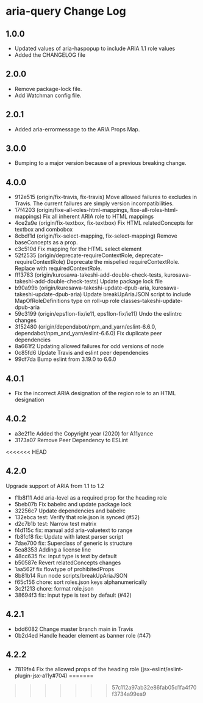 # aria-query Change Log

## 1.0.0

- Updated values of aria-haspopup to include ARIA 1.1 role values
- Added the CHANGELOG file

## 2.0.0

- Remove package-lock file.
- Add Watchman config file.

## 2.0.1

- Added aria-errormessage to the ARIA Props Map.

## 3.0.0

- Bumping to a major version because of a previous breaking change.

## 4.0.0

- 912e515 (origin/fix-travis, fix-travis) Move allowed failures to excludes in Travis. The current failures are simply version incompatibilities.
- 17f4203 (origin/fixe-all-roles-html-mappings, fixe-all-roles-html-mappings) Fix all inherent ARIA role to HTML mappings
- 4ce2a9e (origin/fix-textbox, fix-textbox) Fix HTML relatedConcepts for textbox and combobox
- 8cbdf1d (origin/fix-select-mapping, fix-select-mapping) Remove baseConcepts as a prop.
- c3c510d Fix mapping for the HTML select element
- 52f2535 (origin/deprecate-requireContextRole, deprecate-requireContextRole) Deprecate the mispelled requireContextRole. Replace with requiredContextRole.
- fff3783 (origin/kurosawa-takeshi-add-double-check-tests, kurosawa-takeshi-add-double-check-tests) Update package lock file
- b90a99b (origin/kurosawa-takeshi-update-dpub-aria, kurosawa-takeshi-update-dpub-aria) Update breakUpAriaJSON script to include MapOfRoleDefinitions type on roll-up role classes-takeshi-update-dpub-aria
- 59c3199 (origin/eps1lon-fix/ie11, eps1lon-fix/ie11) Undo the eslintrc changes
- 3152480 (origin/dependabot/npm_and_yarn/eslint-6.6.0, dependabot/npm_and_yarn/eslint-6.6.0) Fix duplicate peer dependencies
- 8a661f2 Updating allowed failures for odd versions of node
- 0c85fd6 Update Travis and eslint peer dependencies
- 99df7da Bump eslint from 3.19.0 to 6.6.0

## 4.0.1

- Fix the incorrect ARIA designation of the region role to an HTML designation

## 4.0.2

- a3e2f1e Added the Copyright year (2020) for A11yance
- 3173a07 Remove Peer Dependency to ESLint

<<<<<<< HEAD
## 4.2.0

Upgrade support of ARIA from 1.1 to 1.2

- f1b8f11 Add aria-level as a required prop for the heading role
- 5beb07b Fix babelrc and update package lock
- 32256c7 Update dependencies and babelrc
- 132ebca test: Verify that role.json is synced (#52)
- d2c7b1b test: Narrow test matrix
- f4d115c fix: manual add aria-valuetext to range
- fb8fcf8 fix: Update with latest parser script
- 7dae700 fix: Superclass of generic is structure
- 5ea8353 Adding a license line
- 48cc635 fix: input type is text by default
- b50587e Revert relatedConcepts changes
- 1aa562f fix flowtype of prohibitedProps
- 8b81b14 Run node scripts/breakUpAriaJSON
- f65c156 chore: sort roles.json keys alphanumerically
- 3c2f213 chore: format role.json
- 38694f3 fix: input type is text by default (#42)

## 4.2.1

- bdd6082 Change master branch main in Travis
- 0b2d4ed Handle header element as banner role (#47)

## 4.2.2

- 7819fe4 Fix the allowed props of the heading role (jsx-eslint/eslint-plugin-jsx-a11y#704)
=======
>>>>>>> 57c112a97ab32e86fab05d1fa4f70f3734a99ea9
